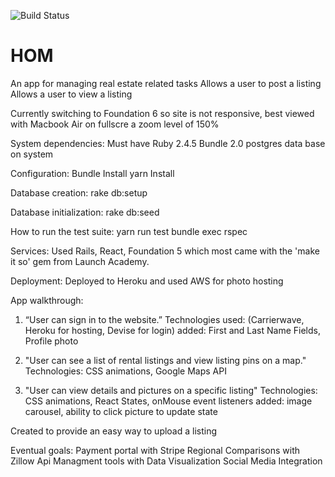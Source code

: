 ![Build Status](https://codeship.com/projects/88820b80-0279-0137-674b-729c7a751547/status?branch=master)
# HOM

An app for managing real estate related tasks
    Allows a user to post a listing
    Allows a user to view a listing

Currently switching to Foundation 6 so site is not responsive, best viewed with Macbook Air on fullscre a zoom level of 150%

System dependencies: 
    Must have Ruby 2.4.5
    Bundle 2.0
    postgres data base
    on system

Configuration: 
  Bundle Install 
  yarn Install 

Database creation:
  rake db:setup 

Database initialization: 
  rake db:seed 

How to run the test suite: 
  yarn run test 
  bundle exec rspec 

Services: 
  Used Rails, React, Foundation 5 which most came with the 'make it so' gem from Launch Academy. 

Deployment: 
  Deployed to Heroku and used AWS for photo hosting 

App walkthrough: 
 
 1)
    “User can sign in to the website.”
      Technologies used: (Carrierwave, Heroku for hosting, Devise for login)
        added: First and Last Name Fields, Profile photo

 2)
    "User can see a list of rental listings and view listing pins on a map."
      Technologies: CSS animations, Google Maps API

 3)
    "User can view details and pictures on a specific listing"
      Technologies: CSS animations, React States, onMouse event listeners
        added: image carousel, ability to click picture to update state

Created to provide an easy way to upload a listing

Eventual goals:
  Payment portal with Stripe
  Regional Comparisons with Zillow Api
  Managment tools with Data Visualization
  Social Media Integration
 

